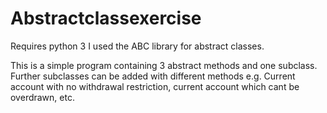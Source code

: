 # Abstractclassexercise

Requires python 3
I used the ABC library for abstract classes.

This is a simple program containing 3 abstract methods and one subclass.
Further subclasses can be added with different methods e.g. Current account with no withdrawal restriction, current account which cant be overdrawn, etc.
